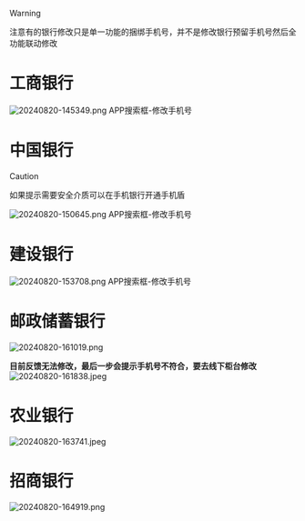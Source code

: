> [!WARNING]
> 注意有的银行修改只是单一功能的捆绑手机号，并不是修改银行预留手机号然后全功能联动修改

# 工商银行
![20240820-145349.png](https://lee-img.pages.dev/v2/0a6dc3f0ce733862609a9.png)
APP搜索框-修改手机号
# 中国银行
> [!CAUTION]
> 如果提示需要安全介质可以在手机银行开通手机盾


![20240820-150645.png](https://lee-img.pages.dev/v2/8618cb06bf2be854792c1.png)
APP搜索框-修改手机号
# 建设银行
![20240820-153708.png](https://lee-img.pages.dev/v2/f3dd13fb6b45fb34f03ca.png)
APP搜索框-修改手机号
# 邮政储蓄银行
![20240820-161019.png](https://lee-img.pages.dev/v2/d1b467fe34267c74ef618.png)


**目前反馈无法修改，最后一步会提示手机号不符合，要去线下柜台修改**
![20240820-161838.jpeg](https://lee-img.pages.dev/v2/3aee536d92ffb941c1487.jpg)


# 农业银行
![20240820-163741.jpeg](https://lee-img.pages.dev/v2/c7ff8c223a6d425538792.jpg)

# 招商银行
![20240820-164919.png](https://lee-img.pages.dev/v2/16d640bd9d28372dd0773.png)
